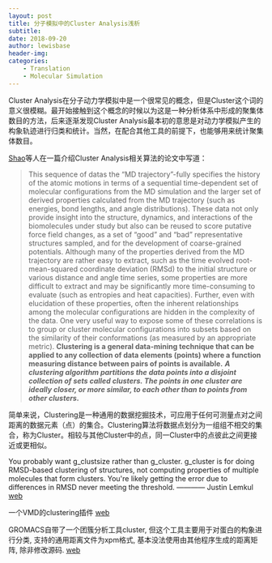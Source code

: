 ```yaml
---
layout: post
title: 分子模拟中的Cluster Analysis浅析
subtitle:
date: 2018-09-20
author: lewisbase
header-img:
categories: 
    - Translation
    - Molecular Simulation
---
```


Cluster Analysis在分子动力学模拟中是一个很常见的概念，但是Cluster这个词的意义很模糊。最开始接触到这个概念的时候以为这是一种分析体系中形成的聚集体数目的方法，后来逐渐发现Cluster Analysis最本初的意思是对动力学模拟产生的构象轨迹进行归类和统计。当然，在配合其他工具的前提下，也能够用来统计聚集体数目。

[Shao](http://pubs.acs.org/doi/abs/10.1021/ct700119m?journalCode=jctcce)等人在一篇介绍Cluster Analysis相关算法的论文中写道：

> This sequence of datas the “MD trajectory”-fully specifies the history of the atomic motions in terms of a sequential time-dependent set of molecular configurations from the MD simulation and the larger set of derived properties calculated from the MD trajectory (such as energies, bond lengths, and angle distributions). These data not only provide insight into the structure, dynamics, and interactions of the biomolecules under study but also can be reused to score putative force field changes, as a set of “good” and “bad” representative structures sampled, and for the development of coarse-grained potentials. Although many of the properties derived from the MD trajectory are rather easy to extract, such as the time evolved root-mean-squared coordinate deviation (RMSd) to the initial structure or various distance and angle time series, some properties are more difficult to extract and may be significantly more time-consuming to evaluate (such as entropies and heat capacities). Further, even with elucidation of these properties, often the inherent relationships among the molecular configurations are hidden in the complexity of the data. One very useful way to expose some of these correlations is to group or cluster molecular configurations into subsets based on the similarity of their conformations (as measured by an appropriate metric). __Clustering is a general data-mining technique that can be applied to any collection of data elements (points) where a function measuring distance between pairs of points is available.__ ___A clustering algorithm partitions the data points into a disjoint collection of sets called clusters. The points in one cluster are ideally closer, or more similar, to each other than to points from other clusters.___ 

简单来说，Clustering是一种通用的数据挖掘技术，可应用于任何可测量点对之间距离的数据元素（点）的集合。Clustering算法将数据点划分为一组组不相交的集合，称为Cluster。相较与其他Cluster中的点，同一Cluster中的点彼此之间更接近或更相似。


You probably want g_clustsize rather than g_cluster. g_cluster is for doing RMSD-based clustering of structures, not computing properties of multiple molecules that form clusters. You're likely getting the error due to differences in RMSD never meeting the threshold. ———— Justin Lemkul [web](https://www.researchgate.net/post/Gromacs_cluster_analysis)


一个VMD的clustering插件 [web](http://physiology.med.cornell.edu/faculty/hweinstein/vmdplugins/clustering/)


GROMACS自带了一个团簇分析工具cluster, 但这个工具主要用于对蛋白的构象进行分类, 支持的通用距离文件为xpm格式, 基本没法使用由其他程序生成的距离矩阵, 除非修改源码. [web](https://jerkwin.github.io/2017/11/11/%E4%BD%BF%E7%94%A8GROMACS%E8%BF%9B%E8%A1%8C%E5%9B%A2%E7%B0%87%E5%88%86%E6%9E%90/)


